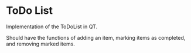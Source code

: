 # ToDo List

Implementation of the ToDoList in QT.

Should have the functions of adding an item, marking items as completed, and removing marked items.